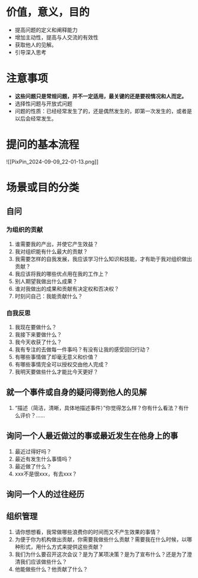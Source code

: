 # 价值，意义，目的

- 提高问题的定义和阐释能力
- 增加主动性，提高与人交流的有效性
- 获取他人的见解。
- 引导深入思考

# 注意事项

- **这些问题只是常规问题，并不一定适用，最关键的还是要视情况和人而定。** 
- 选择性问题与开放式问题
- 问题的性质：已经经常发生了的，还是偶然发生的，即第一次发生的，或者是以后会经常发生。

# 提问的基本流程

![[PixPin_2024-09-09_22-01-13.png]]

# 场景或目的分类
## 自问
### 为组织的贡献

1. 谁需要我的产出，并使它产生效益？
2. 我对组织能有什么最大的贡献？
3. 我需要怎样的自我发展，我应该学习什么知识和技能，才有助于我对组织做出贡献？
4. 我应该将我的哪些优点用在我的工作上？
5. 别人期望我做出什么成果？
6. 谁对我做出的成果和贡献有决定权和否决权？
7. 时刻问自己：我能贡献什么？

### 自我反思

1. 我现在要做什么？
2. 我接下来要做什么？
3. 我今天收获了什么？
4. 我有专注的去做每一件事吗？有没有让我的感受回归行动？
5. 有哪些事情做了却毫无意义和价值？
6. 有哪些事情完全可以授权交由他人完成？
7. 我明天要做些什么才能比今天更好？

## 就一个事件或自身的疑问得到他人的见解

1. “描述（简洁，清晰，具体地描述事件）”你觉得怎么样？你有什么看法？有什么评价？……

## 询问一个人最近做过的事或最近发生在他身上的事

1. 最近过得好吗？
2. 最近有发生什么事情吗？
3. 最近做了什么？
4. xxx不是很xxx，有去xxx？

## 询问一个人的过往经历





## 组织管理

1. 请你想想看，我常做哪些浪费你的时间而又不产生效果的事情？
2. 为便于你为机构做出贡献，你需要我做些什么贡献？需要我在什么时候，以哪种形式，用什么方式来提供这些贡献？
3.  我们为什么要召开这次会议？是为了某项决策？是为了宣布什么？还是为了澄清我们应该做些什么？
4. 他能做些什么？他贡献了什么？
